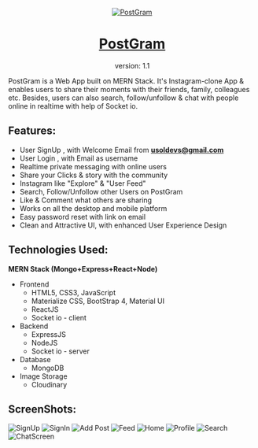 <p align="center">
	<a href="https://postgram-usoldevs.herokuapp.com/"  target="_blank">
		<img
			src="https://res.cloudinary.com/amz42/image/upload/v1610657777/personal/postgram-192px_kwuoxs.png"
			alt="PostGram"
			border="0"
		/>
	</a>
</p>
<h1 align="center"><a href="https://postgram-usoldevs.herokuapp.com/" target="_blank"> PostGram </a></h2>
<p align="center">version: 1.1</p>

PostGram is a Web App built on MERN Stack. It's Instagram-clone App & enables users to share their moments with their friends, family, colleagues etc. Besides, users can also search, follow/unfollow & chat with people online in realtime with help of Socket io.

## Features:
- User SignUp , with Welcome Email from **usoldevs@gmail.com**
- User Login , with Email as username
- Realtime private messaging with online users
- Share your Clicks & story with the community
- Instagram like "Explore" & "User Feed"
- Search, Follow/Unfollow other Users on PostGram
- Like & Comment what others are sharing
- Works on all the desktop and mobile platform
- Easy password reset with link on email
- Clean and Attractive UI, with enhanced User Experience Design

## Technologies Used:

**MERN Stack	(Mongo+Express+React+Node)**
- Frontend
	- HTML5, CSS3, JavaScript
	- Materialize CSS, BootStrap 4, Material UI
	- ReactJS
	- Socket io - client
- Backend
	- ExpressJS
	- NodeJS
	- Socket io - server
- Database
	- MongoDB
- Image Storage
	- Cloudinary

## ScreenShots:
![SignUp](https://res.cloudinary.com/amz42/image/upload/v1610705407/personal/Screenshot_833_i2xyht.png)
![SignIn](https://res.cloudinary.com/amz42/image/upload/v1610705356/personal/Screenshot_834_ihkm0v.png)
![Add Post](https://res.cloudinary.com/amz42/image/upload/v1610705386/personal/Screenshot_836_eipenb.png)
![Feed](https://res.cloudinary.com/amz42/image/upload/v1610705279/personal/Screenshot_837_bsbybj.png)
![Home](https://res.cloudinary.com/amz42/image/upload/v1610705410/personal/Screenshot_835_ipzeca.png)
![Profile](https://res.cloudinary.com/amz42/image/upload/v1610705366/personal/Screenshot_839_empdkp.png)
![Search](https://res.cloudinary.com/amz42/image/upload/v1610705350/personal/Screenshot_842_grbezb.png)
![ChatScreen](https://res.cloudinary.com/amz42/image/upload/v1610705401/personal/Screenshot_843_ruymrl.png)

